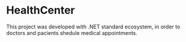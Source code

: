 # HealthCenter


This project was developed with .NET standard ecosystem, in order to doctors and pacients shedule 
medical appointments.
